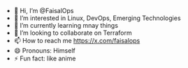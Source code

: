 - 👋 Hi, I’m @FaisalOps
- 👀 I’m interested in Linux, DevOps, Emerging Technologies
- 🌱 I’m currently learning mnay things
- 💞️ I’m looking to collaborate on Terraform 
- 📫 How to reach me https://x.com/faisalops
- 😄 Pronouns:  Himself
- ⚡ Fun fact: like anime

<!---
FaisalOps/FaisalOps is a ✨ special ✨ repository because its `README.md` (this file) appears on your GitHub profile.
You can click the Preview link to take a look at your changes.
--->
